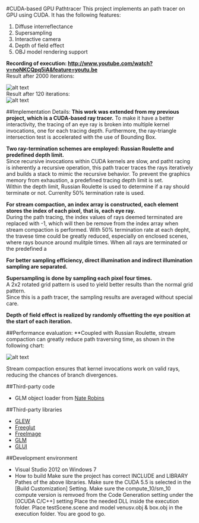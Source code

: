 #CUDA-based GPU Pathtracer
This project implements an path tracer on GPU using CUDA.
It has the following features:
 1. Diffuse interreflectance
 2. Supersampling
 3. Interactive camera
 4. Depth of field effect
 5. OBJ model rendering support  

**Recording of execution: http://www.youtube.com/watch?v=noNKCQpq5iA&feature=youtu.be**  
Result after 2000 iterations:  

![alt text](https://raw.github.com/otaku690/Project2-Pathtracer/master/screenshot4.png "Result after 2000 iterations")  
Result after 120 iterations:  
![alt text](https://raw.github.com/otaku690/Project2-Pathtracer/master/screenshot6_120iteration.png "Result after 120 iterations")

##Implementation Details:
 **This work was extended from my previous project, which is a CUDA-based ray tracer.** 
 To make it have a better interactivity, the tracing of an eye ray is broken into 
 multiple kernel invocations, one for each tracing depth.
 Furthermore, the ray-triangle intersection test is accelerated with the use of Bounding Box.
 
 **Two ray-termination schemes are employed: Russian Roulette and predefined depth limit.**  
 Since recursive invocations within CUDA kernels are slow, and patht racing is inherently a recursive operation, this path tracer traces the rays iteratively and builds a stack to mimic the recursive behavior.
 To prevent the graphics memory from exhaustion, a predefined tracing depth limit is set.  
 Within the depth limit, Russian Roulette is used to determine if a ray should terminate or not. Currenlty 50% termination rate is used.
 
 **For stream compaction, an index array is constructed, each element stores the index of each pixel, that is, each eye ray.**  
  During the path tracing, the index values of rays deemed terminated are replaced with -1, which will then be remove from the index array when stream compaction is performed. With 50% termination rate at each depht,
  the travese time could be greatly reduced, especially on enclosed scenes, where rays bounce around mulitple times. When all rays are terminated or the predefined a 
  
 **For better sampling efficiency, direct illumination and indirect illumination sampling are separated.**
 
 **Supersampling is done by sampling each pixel four times.**  
  A 2x2 rotated grid pattern is used to yield better results than the normal grid pattern.  
  Since this is a path tracer, the sampling results are averaged without special care.
 
 **Depth of field effect is realized by randomly offsetting the eye position at the start of each iteration.**
 
##Performance evaluation:
  **Coupled with Russian Roulette, stream compaction can greatly reduce path traversing time, as shown in the following chart:  
  
 ![alt text](https://raw.github.com/otaku690/Project2-Pathtracer/master/screenshot6.png "chart")  
 
Stream compaction ensures that kernel invocations work on valid rays, reducing the chances of branch divergences.

##Third-party code
 * GLM object loader from [Nate Robins](https://user.xmission.com/~nate/tutors.html)

##Third-party libraries
  * [GLEW](http://glew.sourceforge.net/)
  * [Freeglut](http://freeglut.sourceforge.net/)
  * [FreeImage](http://freeimage.sourceforge.net/)
  * [GLM](http://glm.g-truc.net/0.9.4/index.html)  
  * [GLUI](http://glui.sourceforge.net/)
  
##Development environment
* Visual Studio 2012 on Windows 7
* How to build
Make sure the project has correct INCLUDE and LIBRARY Pathes of the above libraries.
Make sure the CUDA 5.5 is selected in the [Build Customization] Setting.
Make sure the compute_10/sm_10 compute version is remvoed from the Code Generation setting under the [0CUDA C/C++] setting
Place the needed DLL inside the execution folder.
Place testScene.scene and model venusv.obj & box.obj in the execution folder.
You are good to go.
  